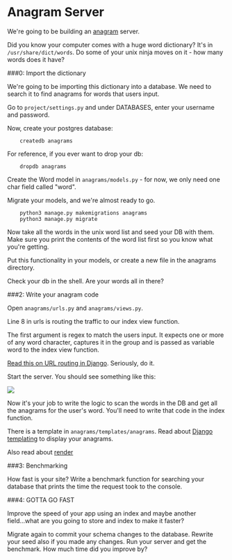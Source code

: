 Anagram Server
===============

We're going to be building an [anagram](http://en.wikipedia.org/wiki/Anagram) server. 

Did you know your computer comes with a huge word dictionary? It's in `/usr/share/dict/words`. Do some of your unix ninja moves on it - how many words does it have?

###0: Import the dictionary

We're going to be importing this dictionary into a database. We need to search it to find anagrams for words that users input.

Go to `project/settings.py` and under DATABASES, enter your username and password.

Now, create your postgres database:

		createdb anagrams
		
For reference, if you ever want to drop your db:

		dropdb anagrams

Create the Word model in `anagrams/models.py` - for now, we only need one char field called "word".

Migrate your models, and we're almost ready to go.

		python3 manage.py makemigrations anagrams
		python3 manage.py migrate 

Now take all the words in the unix word list and seed your DB with them. Make sure you print the contents of the word list first so you know what you're getting.

Put this functionality in your models, or create a new file in the anagrams directory. 

Check your db in the shell. Are your words all in there?

###2: Write your anagram code

Open `anagrams/urls.py` and `anagrams/views.py`.

Line 8 in urls is routing the traffic to our index view function.

The first argument is regex to match the users input. It expects one or more of any word character, captures it in the group and is passed as variable word to the index view function.

[Read this on URL routing in Django](https://docs.djangoproject.com/en/dev/topics/http/urls/). Seriously, do it.

Start the server. You should see something like this:

<img src = "http://i.imgur.com/UXptpgq.png">

Now it's your job to write the logic to scan the words in the DB and get all the anagrams for the user's word. You'll need to write that code in the index function. 

There is a template in `anagrams/templates/anagrams`. Read about [Django templating](https://docs.djangoproject.com/en/dev/topics/templates/) to display your anagrams. 

Also read about [render](https://docs.djangoproject.com/en/dev/topics/http/shortcuts/#django.shortcuts.render)

###3: Benchmarking

How fast is your site? Write a benchmark function for searching your database that prints the time the request took to the console.

###4: GOTTA GO FAST

Improve the speed of your app using an index and maybe another field...what are you going to store and index to make it faster? 

Migrate again to commit your schema changes to the database. Rewrite your seed also if you made any changes. Run your server and get the benchmark. How much time did you improve by? 

